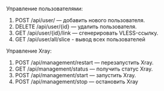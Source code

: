 Управление пользователями:
1. POST /api/user/ — добавить нового пользователя.
2. DELETE /api/user/{id} — удалить пользователя.
3. GET /api/user/{id}/link — сгенерировать VLESS-ссылку.
4. GET /api/user/all/slice - вывод всех пользователей

Управление Xray:
1. POST /api/management/restart — перезапустить Xray.
2. GET /api/management/status — получить статус Xray.
3. POST /api/management/start — запустить Xray.
4. POST /api/management/stop — остановить Xray
